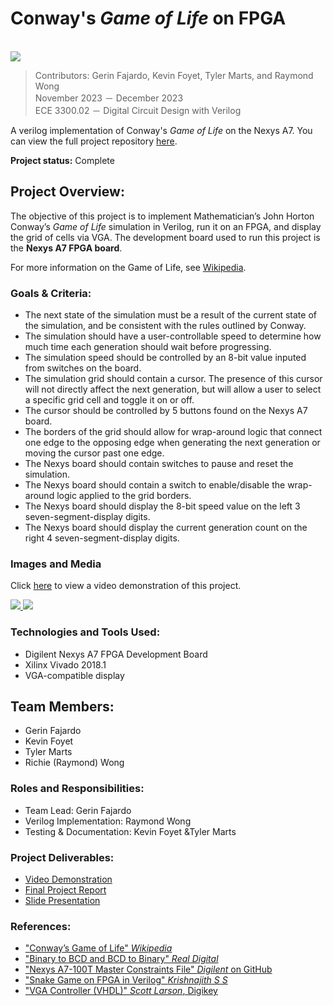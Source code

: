 # Conway's *Game of Life* on FPGA

<br>

<a href="https://www.youtube.com/watch?v=CcwDj1lyKrI" target="_blank">
    <img src="https://github.com/Raymond-exe/Conway.v/assets/42707243/cc5fa935-eb8a-4adc-9eb4-0fd7a96c14f7">
</a>

> Contributors: Gerin Fajardo, Kevin Foyet, Tyler Marts, and Raymond Wong <br>
> November 2023 － December 2023 <br>
> ECE 3300.02 － Digital Circuit Design with Verilog

A verilog implementation of Conway's *Game of Life* on the Nexys A7. You can view the full project repository [here](https://github.com/Raymond-exe/Conway.v).

**Project status:** Complete

## Project Overview:

The objective of this project is to implement Mathematician’s John Horton Conway’s *Game of Life* simulation in Verilog, run it on an FPGA, and display the grid of cells via VGA. The development board used to run this project is the **Nexys A7 FPGA board**.

For more information on the Game of Life, see [Wikipedia](https://en.wikipedia.org/wiki/The_Game_of_Life).

### Goals & Criteria:
- The next state of the simulation must be a result of the current state of the simulation, and be consistent with the rules outlined by Conway.
- The simulation should have a user-controllable speed to determine how much time each generation should wait before progressing.
- The simulation speed should be controlled by an 8-bit value inputed from switches on the board.
- The simulation grid should contain a cursor. The presence of this cursor will not directly affect the next generation, but will allow a user to select a specific grid cell and toggle it on or off.
- The cursor should be controlled by 5 buttons found on the Nexys A7 board.
- The borders of the grid should allow for wrap-around logic that connect one edge to the opposing edge when generating the next generation or moving the cursor past one edge.
- The Nexys board should contain switches to pause and reset the simulation.
- The Nexys board should contain a switch to enable/disable the wrap-around logic applied to the grid borders.
- The Nexys board should display the 8-bit speed value on the left 3 seven-segment-display digits.
- The Nexys board should display the current generation count on the right 4 seven-segment-display digits.

### Images and Media

Click [here](https://www.youtube.com/watch?v=CcwDj1lyKrI) to view a video demonstration of this project.

<a href="https://github.com/Raymond-exe/Conway.v/assets/42707243/05eb05ea-bf4d-4c42-b5f0-8466407c0190" target="_blank">
    <img src="https://github.com/Raymond-exe/Conway.v/assets/42707243/05eb05ea-bf4d-4c42-b5f0-8466407c0190">
</a>
<a href="https://www.youtube.com/watch?v=CcwDj1lyKrI" target="_blank">
    <img src="https://github.com/Raymond-exe/Conway.v/assets/42707243/cc5fa935-eb8a-4adc-9eb4-0fd7a96c14f7">
</a>

<br>

### Technologies and Tools Used:
- Digilent Nexys A7 FPGA Development Board
- Xilinx Vivado 2018.1
- VGA-compatible display

## Team Members:
- Gerin Fajardo
- Kevin Foyet
- Tyler Marts
- Richie (Raymond) Wong

### Roles and Responsibilities:
- Team Lead: Gerin Fajardo
- Verilog Implementation: Raymond Wong
- Testing & Documentation: Kevin Foyet &Tyler Marts

### Project Deliverables:
- [Video Demonstration](https://www.youtube.com/watch?v=CcwDj1lyKrI)
- [Final Project Report](https://docs.google.com/document/d/1esijIz1XCN74vlpnBnkL7jEymoO07kjb9qlBPdcqF9o/)
- [Slide Presentation](https://docs.google.com/presentation/d/1LQ7xOMkXpIEDJPGi3g7aL3DAkkkGK73WHjV46hEZqLs/)

### References:
- ["Conway’s Game of Life" *Wikipedia*](https://en.wikipedia.org/wiki/Conway%27s_Game_of_Life)
- ["Binary to BCD and BCD to Binary" *Real Digital*](https://www.realdigital.org/doc/6dae6583570fd816d1d675b93578203d)
- ["Nexys A7-100T Master Constraints File" *Digilent* on  GitHub](https://github.com/Digilent/digilent-xdc/blob/master/Nexys-A7-100T-Master.xdc)
- ["Snake Game on FPGA in Verilog" *Krishnajith S S*](https://www.slideshare.net/sskrishnajith/snake-game-on-fpga-in-verilog)
- ["VGA Controller (VHDL)" *Scott Larson*, Digikey](https://forum.digikey.com/t/vga-controller-vhdl/12794)
